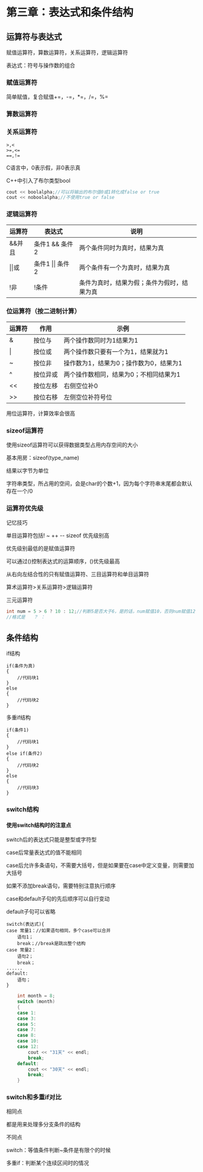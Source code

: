 # 第三章：表达式和条件结构

## 运算符与表达式

赋值运算符，算数运算符，关系运算符，逻辑运算符

表达式：符号与操作数的组合

### 赋值运算符

简单赋值，复合赋值+=，-=，*=，/=，%=

### 算数运算符

### 关系运算符

```
>,<
>=,<=
==,!=
```

C语言中，0表示假，非0表示真

C++中引入了布尔类型bool 

```c++
cout << boolalpha;//可以将输出的布尔值0或1转化成false or true
cout << noboolalpha;//不使用true or false
```

### 逻辑运算符

| 运算符 | 表达式           | 说明                                       |
| ------ | ---------------- | ------------------------------------------ |
| &&并且 | 条件1 && 条件2   | 两个条件同时为真时，结果为真               |
| \|\|或 | 条件1 \|\| 条件2 | 两个条件有一个为真时，结果为真             |
| !非    | !条件            | 条件为真时，结果为假；条件为假时，结果为真 |

### 位运算符（按二进制计算）

| 运算符 | 作用     | 示例                                   |
| ------ | -------- | -------------------------------------- |
| &      | 按位与   | 两个操作数同时为1结果为1               |
| \|     | 按位或   | 两个操作数只要有一个为1，结果就为1     |
| ~      | 按位非   | 操作数为1，结果为0；操作数为0，结果为1 |
| ^      | 按位异或 | 两个操作数相同，结果为0；不相同结果为1 |
| <<     | 按位左移 | 右侧空位补0                            |
| >>     | 按位右移 | 左侧空位补符号位                       |

用位运算符，计算效率会很高

### sizeof运算符

使用sizeof运算符可以获得数据类型占用内存空间的大小

基本用房：sizeof(type_name)

结果以字节为单位

字符串类型，所占用的空间，会是char的个数+1，因为每个字符串末尾都会默认存在一个/0

### 运算符优先级

记忆技巧

单目运算符包括! ~ ++ -- sizeof 优先级别高

优先级别最低的是赋值运算符

可以通过()控制表达式的运算顺序，()优先级最高

从右向左结合性的只有赋值运算符、三目运算符和单目运算符

算术运算符>关系运算符>逻辑运算符 

三元运算符

```c++
int num = 5 > 6 ? 10 : 12;//判断5是否大于6，是的话，num赋值10，否则num赋值12
//格式是   ？ ：
```

## 条件结构

if结构

```
if(条件为真)
{
	//代码块1
}
else
{
	//代码块2
}
```

多重if结构

```
if(条件1)
{
	//代码块1
}
else if(条件2)
{
	//代码块2
}
else
{
	//代码块3
}
```

### switch结构

#### 使用switch结构时的注意点

switch后的表达式只能是整型或字符型

case后常量表达式的值不能相同

case后允许多条语句，不需要大括号，但是如果要在case中定义变量，则需要加大括号

如果不添加break语句，需要特别注意执行顺序

case和default子句的先后顺序可以自行变动

default子句可以省略

```
switch(表达式){
case 常量1：//如果语句相同，多个case可以合并
	语句1；
	break；//break是跳出整个结构
case 常量2：
	语句2；
	break；
......
default:
	语句；
}
```

```c++
	int month = 8;
    switch (month)
    {
    case 1:
    case 3:
    case 5:
    case 7:
    case 8:
    case 10:
    case 12:
        cout << "31天" << endl;
        break;
    default:
        cout << "30天" << endl;
        break;
    }
```



### switch和多重if对比

相同点

都是用来处理多分支条件的结构

不同点

switch：等值条件判断~条件是有限个的时候

多重if：判断某个连续区间时的情况